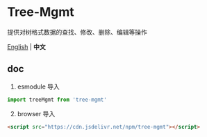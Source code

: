 # Tree-Mgmt
提供对树格式数据的查找、修改、删除、编辑等操作

[English](./README.md) | **中文**

## doc
1. esmodule 导入

```js
import treeMgmt from 'tree-mgmt'
```

2. browser 导入
```html
<script src="https://cdn.jsdelivr.net/npm/tree-mgmt"></script>
```